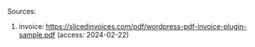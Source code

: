 Sources:

1. invoice: https://slicedinvoices.com/pdf/wordpress-pdf-invoice-plugin-sample.pdf (access: 2024-02-22)